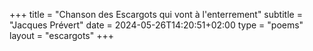 +++
title = "Chanson des Escargots qui vont à l'enterrement"
subtitle = "Jacques Prévert"
date = 2024-05-26T14:20:51+02:00
type = "poems"
layout = "escargots"
+++
